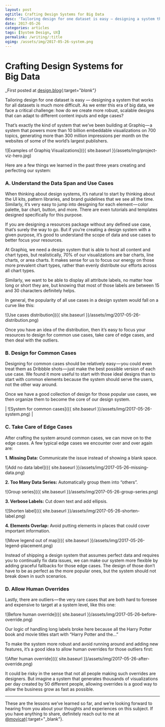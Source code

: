```yaml
---
layout: post
ogtitle: Crafting Design Systems for Big Data
desc: 'Tailoring design for one dataset is easy — designing a system that works for all datasets is much more difficult. As we enter this era of big data, we face a critical challenge: how do we create more ...'
date: 2017-05-26
categories: articles
tags: [System Design, UX]
permalink: /writing/:title
ogimg: /assets/img/2017-05-26-system.png
---
```


# Crafting Design Systems for Big&nbsp;Data

_First posted at [design.blog](https://web.archive.org/web/20190411092723/https://design.blog/2017/05/26/samantha-zhang-on-crafting-design-systems-for-big-data){:target="_blank"}_

Tailoring design for one dataset is easy — designing a system that works for all datasets is much more difficult. As we enter this era of big data, we face a critical challenge: how do we create more robust, scalable designs that can adapt to different content inputs and edge cases?

That’s exactly the kind of system that we’ve been building at Graphiq — a system that powers more than 10 billion embeddable visualizations on 700 topics, generating more than 300 million impressions per month on the websites of some of the world’s largest publishers.

![Examples of Graphiq Visualizations]({{ site.baseurl }}/assets/img/project-viz-hero.jpg)

Here are a few things we learned in the past three years creating and perfecting our system:

### A. Understand the Data Span and Use Cases

When thinking about design systems, it’s natural to start by thinking about the UI kits, pattern libraries, and brand guidelines that we see all the time. Similarly, it’s very easy to jump into designing for each element — color palette, bar chart, button, and more. There are even tutorials and templates designed specifically for this purpose.

If you are designing a resources package without any defined use case, that’s surely the way to go. But if you’re creating a design system with a given purpose, it’s good to understand the scope of data and use cases to better focus your resources.

At Graphiq, we need a design system that is able to host all content and chart types, but realistically, 70% of our visualizations are bar charts, line charts, or area charts. It makes sense for us to focus our energy on those more prevalent chart types, rather than evenly distribute our efforts across all chart types.

Similarly, we want to be able to display all attribute labels, no matter how long or short they are, but knowing that most of those labels are between 15 and 30 characters definitely helps.

In general, the popularity of all use cases in a design system would fall on a curve like this:

![Use cases distribution]({{ site.baseurl }}/assets/img/2017-05-26-distribution.png)

Once you have an idea of the distribution, then it’s easy to focus your resources to design for common use cases, take care of edge cases, and then deal with the outliers.

### B. Design for Common Cases

Designing for common cases should be relatively easy — you could even treat them as Dribbble shots — just make the best possible version of each use case. We found it more useful to start with those ideal designs than to start with common elements because the system should serve the users, not the other way around.

Once we have a good collection of design for those popular use cases, we then organize them to become the core of our design system.

| ![System for common cases]({{ site.baseurl }}/assets/img/2017-05-26-system.png) |

### C. Take Care of Edge Cases

After crafting the system around common cases, we can move on to the edge cases. A few typical edge cases we encounter over and over again are:

**1. Missing Data:** Communicate the issue instead of showing a blank space.

![Add no data label]({{ site.baseurl }}/assets/img/2017-05-26-missing-data.png)

**2. Too Many Data Series:** Automatically group them into “others”.

![Group series]({{ site.baseurl }}/assets/img/2017-05-26-group-series.png)

**3. Verbose Labels:** Cut down text and add ellipsis.

![Shorten label]({{ site.baseurl }}/assets/img/2017-05-26-shorten-label.png)

**4. Elements Overlap:** Avoid putting elements in places that could cover important information.

![Move legend out of map]({{ site.baseurl }}/assets/img/2017-05-26-legend-placement.png)

Instead of shipping a design system that assumes perfect data and requires you to continually fix data issues, we can make our system more flexible by adding graceful fallbacks for those edge cases. The design of those don’t have to be as perfect as the more popular ones, but the system should not break down in such scenarios.

### D. Allow Human Overrides

Lastly, there are outliers — the very rare cases that are both hard to foresee and expensive to target at a system level, like this one:

![Before human override]({{ site.baseurl }}/assets/img/2017-05-26-before-override.png)

Our logic of handling long labels broke here because all the Harry Potter book and movie titles start with “Harry Potter and the…”

To make the system more robust and avoid running around and adding new features, it’s a good idea to allow human overrides for those outliers first:

![After human override]({{ site.baseurl }}/assets/img/2017-05-26-after-override.png)

It could be risky in the sense that not all people making such overrides are designers. But imagine a system that generates thousands of visualizations per day created by 50 different people, allowing overrides is a good way to allow the business grow as fast as possible.

---

These are the lessons we’ve learned so far, and we’re looking forward to hearing from you about your thoughts and experiences on this subject. If you have anything to share, definitely reach out to me at [@moyicat](https://twitter.com/moyicat){:target="_blank"}.

